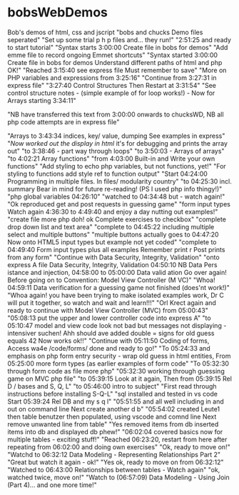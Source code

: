 # bobsWebDemos
Bob's demos of html, css and jscript 
"bobs and chucks Demo files seperated"
"Set up some trial p h p files and... they run!"
"2:51:25 and ready to start tutorial"
"Syntax starts 3:00:00 Create file in bobs for demos"
"Add emme file to record ongoing Emmet shortcuts"
"Syntax started 3:00:00 Create file in bobs for demos Understand different paths of html and php OK!"
"Reached 3:15:40 see express file Must remember to save"
"More on PHP variables and expressions from 3:25:16"
"Continue from 3:27:31 in express file"
"3:27:40 Control Structures Then Restart at 3:31:54"
"See control structure notes - (simple example of for loop works!) - 
Now for Arrays starting 3:34:11"

"NB have transferred this text from 3:00:00 onwards to chucksWD, NB all php code attempts are in express file"

"Arrays to 3:43:34 indices, key/ value, dumping See examples in express"
"*Now worked out the display in html* it's for debugging and prints the array out"
"to 3:38:46 - part way through loops"
"to 3:50:03 - Arrays of arrays"
"to 4:02:21 Array functions"
"from 4:03:00 Built-in and Write your own functions"
"Add styling to echo php variables, but not functions, yet!"
"For styling to functions add style ref to function output"
"Start 04:24:00 Programming in multiple files. In files/ modularity country" 
"to 04:25:30 incl. summary Bear in mind for future re-reading! (PS I used php info thingy!)"
"php global variables 04:26:10"
"watched to 04:34:48 but - watch again!"
"Ok reproduced get and post requests in guessing game"
"form input types Watch again 4:36:30 to 4:49:40 and enjoy a day nutting out examples!"
"create file more php doh! ok Complete exercises to checkbox"
"complete drop down list and text area"
"complete to 04:45:22 including multiple select and multiple buttons"
"multiple buttons actually goes to 04:47:20 Now onto HTML5 input types but example not yet coded"
"complete to 04:49:40 Form input types plus all examples Remember print r Post prints from any form" "Continue with Data Security, Integrity, Validation"
"onto express A file  Data Security, Integrity, Validation 04:50:10 NB Data Pers istance and injection, 04:58:00 to 05:00:00 Data valid ation Go over again! Before going on to Convention: Model View Controller (M VC)"
"Whoa! 04:59:11 Data verification for a guessing game not finished (does'nt work!)"
"Whoa again! you have been trying to make isolated examples work, Dr C will put it together, so watch and wait and learn!!!"
"Orl Krect again and ready to continue with Model View Controller (MVC) from 05:00:43"
"05:08:13 put the upper and lower controller code into express A"
"to 05:10:47 model and view code look not bad but messages not displaying - intensiver suchen! Ahh should ave added double = signs for old guess equals 42 Now works ok!!"
"Continue with 05:11:50 Coding of forms, Access wa4e /code/forms/ done and ready to go!"
"To 05:24:33 and emphasis on php form entry security - wrap old guess in html entities, From 05:25:00 more form types (as earlier examples of form code"
"To 05:32:30 through form code as file more php"
"05:32:30 working through guessing game on MVC php file"
"to 05:39:15  Look at it again, Then from 05:39:15 Rel D / bases and S, Q, L"
"to 05:46:00 intro to subject"
"First read through instructions before installing S-Q-L"
"sql installed and tested in vs code Start 05:39:24 Rel DB and my s q l"
"05:51:55 and all well including in and out on command line Next create another d b"
"05:54:02 created Leute1 then table benutzer then populated, using vscode and comnd line Next remove unwanted line from table"
"Yes removed items from db inserted items into db and displayed db phew!"
"06:02:04 covered basics now for multiple tables - exciting stuff!"
"Reached 06:23:20, restart from here after repeating from 06:02:00 and doing own exercises" 
"Ok, ready to move on!"
"Watchd to 06:32:12 Data Modeling - Representing Relationships Part 2"
"Great but watch it again - ok!"
"Yes ok, ready to move on from 06:32:12"
"Watched to 06:43:00 Relationships between tables - Watch again"
"ok, watched twice, move on!"
"Watch to  (06:57:09) Data Modeling - Using Join (Part 4)... and one more time!"